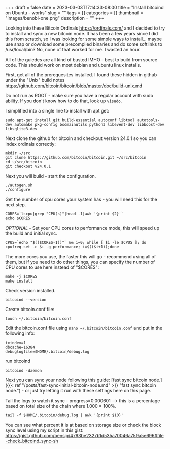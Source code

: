 +++ 
draft = false
date = 2023-03-03T17:14:33-08:00
title = "Install bitcoind on Ubuntu - works"
slug = "" 
tags = []
categories = []
thumbnail = "images/benobi-one.png"
description = ""
+++

Looking into these Bitcoin Ordinals https://ordinals.com/ and I decided to try to install and sync a new bitcoin node. It has been a few years since I did this from scratch, so I was looking for some simple ways to install... maybe use snap or download some precompiled binaries and do some softlinks to /usr/local/bin? No, none of that worked for me. I wasted an hour. 

All of the guiedes are all kind of busted IMHO - best to build from source code. This should work on most debian and ubuntu linux installs.

First, get all of the prerequesites installed. I found these hidden in github under the "Unix" build notes 
https://github.com/bitcoin/bitcoin/blob/master/doc/build-unix.md

Do not run as ROOT - make sure you have a regular account with sudo ability. If you don't know how to do that, look up `visudo`.

I simplified into a single line to install with apt get:

```
sudo apt-get install git build-essential autoconf libtool autotools-dev automake pkg-config bsdmainutils python3 libevent-dev libboost-dev libsqlite3-dev 
```

Next clone the github for bitcoin and checkout version 24.0.1 so you can index ordinals correctly:
```
mkdir ~/src
git clone https://github.com/bitcoin/bitcoin.git ~/src/bitcoin
cd ~/src/bitcoin
git checkout v24.0.1
```

Next you will build - start the configuration.
```
./autogen.sh
./configure
```

Get the number of cpu cores your system has - you will need this for the next step.
```
CORES=`lscpu|grep "CPU(s)"|head -1|awk '{print $2}'`
echo $CORES
```

*OPTIONAL* - Set your CPU cores to performance mode, this will speed up the build and initial sync. 
```
CPUS=`echo "$(($CORES-1))"` && i=0; while [ $i -le $CPUS ]; do cpufreq-set -c $i -g performance; i=$(($i+1));done
```

The more cores you use, the faster this will go - recommend using all of them, but if you need to do other things, you can specify the number of CPU cores to use here instead of "$CORES":
```
make -j $CORES
make install
```

Check version installed.
```
bitcoind --version
```

Create bitcoin.conf file:
```
touch ~/.bitcoin/bitcoin.conf
```

Edit the bitcoin.conf file using `nano ~/.bitcoin/bitcoin.conf` and put in the following info:
```
txindex=1
dbcache=16384
debuglogfile=$HOME/.bitcoin/debug.log
```

run bitcoind
```
bitcoind -daemon
```

Next you can sync your node following this guide: [fast sync bitcoin node.]({{< ref "/posts/fast-sync-initial-bitcoin-node.md" >}} "fast sync bitcoin node.") - or just try letting it run with these settings here on this page.

Tail the logs to watch it sync - progress=0.000601 --> this is a percentage based on total size of the chain where 1.000 = 100%.
```
tail -f $HOME/.bitcoin/debug.log | awk '{print $10}'
```

You can see what percent it is at based on storage size or check the block sync level using my script in this gist:
https://gist.github.com/bensig/4793be2327b1d535a70046a759a5e696#file-check_bitcoind_sync-sh
